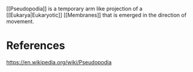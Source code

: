[[Pseudopodia]] is a temporary arm like projection of a [[Eukarya|Eukaryotic]] [[Membranes]] that is emerged in the direction of movement.

# References

https://en.wikipedia.org/wiki/Pseudopodia